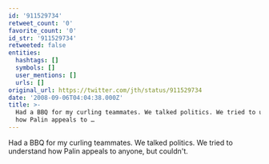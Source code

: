 ```yaml
---
id: '911529734'
retweet_count: '0'
favorite_count: '0'
id_str: '911529734'
retweeted: false
entities:
  hashtags: []
  symbols: []
  user_mentions: []
  urls: []
original_url: https://twitter.com/jth/status/911529734
date: '2008-09-06T04:04:38.000Z'
title: >-
  Had a BBQ for my curling teammates. We talked politics. We tried to understand
  how Palin appeals to …
---
```


Had a BBQ for my curling teammates. We talked politics. We tried to understand how Palin appeals to anyone, but couldn't.